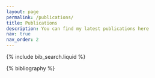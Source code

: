 ```yaml
---
layout: page
permalink: /publications/
title: Publications
description: You can find my latest publications here
nav: true
nav_order: 2
---
```


<!-- _pages/publications.md -->

<!-- Bibsearch Feature -->

{% include bib_search.liquid %}

<div class="publications">

{% bibliography %}

</div>

